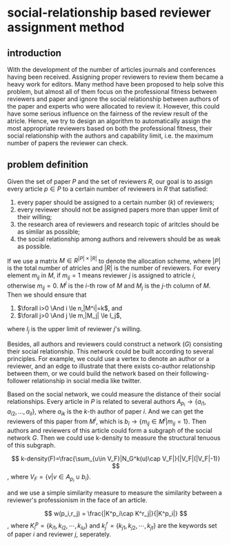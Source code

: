 # social-relationship based reviewer assignment method

## introduction

With the development of the number of articles journals and conferences having been received. Assigning proper reviewers to review them became a heavy work for editors. Many method have been proposed to help solve this problem, but almost all of them focus on the professional fitness between reviewers and paper and ignore the social relationship between authors of the paper and experts who were allocated to review it. However, this could have some serious influence on the fairness of the review result of the atricle. Hence, we try to design an algorithm to automatically assign the most appropriate reviewers based on both the professional fitness, their social relationship with the authors and capability limit, i.e. the maximum number of papers the reviewer can check.

## problem definition

<!-- so what kind of dataset shall we have?
	
	First we need the social relationship network that concludes all reviewers and, if possible, authors (becasue some authors who are publishing their first paper may have no relation with others before) 
	
	Second we need to know the profession skills of each reviewer, this could ensure us to give them the paper that solving questions that are most relate to their research interest
	
	At last we need to know the upperboud of the number of paper every reviewer could read-->

Given the set of paper $P$ and the set of reviewers $R$, our goal is to assign every article $p \in P$ to a certain number of reviewers in $R$ that satisfied:

1. every paper should be assigned to a certain number ($k$) of reviewers;
2. every reviewer should not be assigned papers more than upper limit of their willing;
3. the research area of reviewers and research topic of aritcles should be as similar as possible;
4. the social relationship among authors and reivewers should be as weak as possible.

If we use a matrix $M \in R^{|P|\times |R|}$ to denote the allocation scheme, where $|P|$ is the total number of atricles and $|R|$ is the number of reviewers. For every element $m_{ij}$ in $M$, if $m_{ij}=1$ means reviewer $j$ is assigned to atricle $i$, otherwise $m_{ij}=0$. $M^i$ is the $i$-th row of $M$ and $M_j$ is the $j$-th column of $M$. Then we should ensure that

1. $\forall i>0 \And i \le n,|M^i|=k$, and
2. $\forall j>0 \And j \le m,|M_j| \le l_j$,

where $l_j$ is the upper limit of reviewer $j$'s willing.

Besides, all authors and reviewers could construct a network ($G$) consisting their social relationship. This network could be built according to several principles. For example, we could use a vertex to denote an author or a reviewer, and an edge to illustrate that there exists co-author relationship between them, or we could build the network based on their following-follower relationship in social media like twitter.

Based on the social network, we could measure the distance of their social relationships. Every article in $P$ is related to several authors $A_{p_i}\rightarrow \{ a_{i1},a_{i2},\dotsc,a_{il}\}$, where $a_{ik}$ is the $k$-th author of paper $i$. And we can get the reviewers of this paper from $M^i$, which is $b_i \rightarrow \{m_{ij} \in M^i|m_{ij}=1\}$. Then authors and reviewers of this article could form a subgraph of the social network $G$. Then we could use k-density to measure the structural tenuous of this subgraph.

$$
k-density(F)=\frac{\sum_{u\in V_F}|N_G^k(u)\cap V_F|}{|V_F|(|V_F|-1)}
$$
, where $V_F=\{v|v \in A_{p_i} \cup b_i\}$.

and we use a simple similarity measure to measure the similarity between a reviewer's professionism in the face of an article.

$$
w(p_i,r_j) = \frac{|K^p_i\cap K^r_j|}{|K^p_i|}
$$
, where $K^p_i=\{k_{i1},k_{i2},\dotsb,k_{iu}\}$ and $k^r_j=\{k_{j1},k_{j2},\dotsb,k_{jt}\}$ are the keywords set of paper $i$ and reviewer $j$, seperately.

<!-- what is the input and output of this method
	Input: P,R,(G?),keyword set K, parameter k
	Output: Allocation scheme M -->
